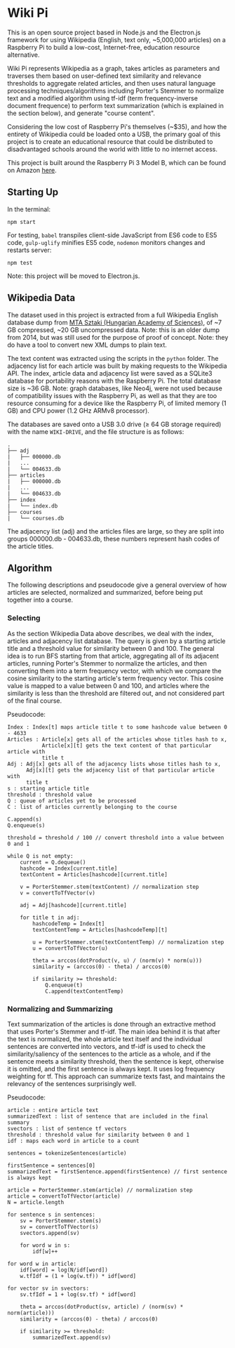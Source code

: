 # Wiki Pi

This is an open source project based in Node.js and the Electron.js framework
for using Wikipedia (English, text only, ~5,000,000 articles) on a Raspberry
Pi to build a low-cost, Internet-free, education resource alternative.

Wiki Pi represents Wikipedia as a graph, takes articles as parameters and
traverses them based on user-defined text similarity and relevance thresholds
to aggregate related articles, and then uses natural language processing 
techniques/algorithms including Porter's Stemmer to normalize text and a 
modified algorithm using tf-idf (term frequency-inverse document frequence)
to perform text summarization (which is explained in the section below), 
and generate "course content".

Considering the low cost of Raspberry Pi's themselves (~$35), and how the
entirety of Wikipedia could be loaded onto a USB, the primary goal of this
project is to create an educational resource that could be distributed to
disadvantaged schools around the world with little to no internet access.

This project is built around the Raspberry Pi 3 Model B, which can be found on
Amazon [here](https://www.amazon.com/Raspberry-Pi-RASPBERRYPI3-MODB-1GB-Model-Board/dp/B01CD5VC92/ref=sr_1_2?ie=UTF8&qid=1503462178&sr=8-2&keywords=raspberry+pi+3).

## Starting Up

In the terminal:

```
npm start
```

For testing, `babel` transpiles client-side JavaScript from ES6 code to ES5 code,
`gulp-uglify` minifies ES5 code, `nodemon` monitors changes and restarts server:

```
npm test
```

Note: this project will be moved to Electron.js.

## Wikipedia Data

The dataset used in this project is extracted from a full Wikipedia English
database dump from [MTA Sztaki (Hungarian Academy of Sciences)](http://kopiwiki.dsd.sztaki.hu/),
of ~7 GB compressed, ~20 GB uncompressed data. Note: this is an older dump 
from 2014, but was still used for the purpose of proof of concept. Note: they 
do have a tool to convert new XML dumps to plain text.

The text content was extracted using the scripts in the `python` folder. The
adjacency list for each article was built by making requests to the Wikipedia
API. The index, article data and adjacency list were saved as a SQLite3 database
for portability reasons with the Raspberry Pi. The total database size is ~36
GB. Note: graph databases, like Neo4j, were not used because of compatibility
issues with the Raspberry Pi, as well as that they are too resource consuming
for a device like the Raspberry Pi, of limited memory (1 GB) and CPU power
(1.2 GHz ARMv8 processor).

The databases are saved onto a USB 3.0 drive (&#8805; 64 GB storage required)
with the name `WIKI-DRIVE`, and the file structure is as follows:

```
.
├── adj
|   ├── 000000.db
|   ...
|   └── 004633.db
├── articles
|   ├── 000000.db
|   ...
|   └── 004633.db
├── index
|   └── index.db
├── courses
|   └── courses.db
```

The adjacency list (adj) and the articles files are large, so they are split
into groups 000000.db - 004633.db, these numbers represent hash codes of the
article titles.

## Algorithm

The following descriptions and pseudocode give a general overview of how 
articles are selected, normalized and summarized, before being put together into
a course.

### Selecting

As the section Wikipedia Data above describes, we deal with the index, articles
and adjacency list database. The query is given by a starting article title and 
a threshold value for similarity between 0 and 100. The general idea is to run 
BFS starting from that article, aggregating all of its adjacent articles, 
running Porter's Stemmer to normalize the articles, and then converting them 
into a term frequency vector, with which we compare the cosine similarity to 
the starting article's term frequency vector. This cosine value is mapped to a 
value between 0 and 100, and articles where the similarity is less than the 
threshold are filtered out, and not considered part of the final course.

Pseudocode:

```
Index : Index[t] maps article title t to some hashcode value between 0 - 4633
Articles : Article[x] gets all of the articles whose titles hash to x, 
           Article[x][t] gets the text content of that particular article with 
           title t
Adj : Adj[x] gets all of the adjacency lists whose titles hash to x,
      Adj[x][t] gets the adjacency list of that particular article with 
      title t
s : starting article title
threshold : threshold value
Q : queue of articles yet to be processed
C : list of articles currently belonging to the course

C.append(s)
Q.enqueue(s)

threshold = threshold / 100 // convert threshold into a value between 0 and 1

while Q is not empty:
    current = Q.dequeue()
    hashcode = Index[current.title]
    textContent = Articles[hashcode][current.title]

    v = PorterStemmer.stem(textContent) // normalization step
    v = convertToTfVector(v)

    adj = Adj[hashcode][current.title]

    for title t in adj:
        hashcodeTemp = Index[t]
        textContentTemp = Articles[hashcodeTemp][t]

        u = PorterStemmer.stem(textContentTemp) // normalization step
        u = convertToTfVector(u)

        theta = arccos(dotProduct(v, u) / (norm(v) * norm(u)))
        similarity = (arccos(0) - theta) / arccos(0)

        if similarity >= threshold:
            Q.enqueue(t)
            C.append(textContentTemp)

```

### Normalizing and Summarizing

Text summarization of the articles is done through an extractive method that 
uses Porter's Stemmer and tf-idf. The main idea behind it is that after the 
text is normalized, the whole article text itself and the individual sentences
are converted into vectors, and tf-idf is used to check the similarity/saliency
of the sentences to the article as a whole, and if the sentence meets a 
similarity threshold, then the sentence is kept, otherwise it is omitted, and 
the first sentence is always kept. It uses log frequency weighting for tf. 
This approach can summarize texts fast, and maintains the relevancy of the 
sentences surprisingly well.

Pseudocode:

```
article : entire article text
summarizedText : list of sentence that are included in the final summary
svectors : list of sentence tf vectors
threshold : threshold value for similarity between 0 and 1
idf : maps each word in article to a count

sentences = tokenizeSentences(article)

firstSentence = sentences[0]
summarizedText = firstSentence.append(firstSentence) // first sentence is always kept

article = PorterStemmer.stem(article) // normalization step
article = convertToTfVector(article)
N = article.length

for sentence s in sentences:
    sv = PorterStemmer.stem(s)
    sv = convertToTfVector(s)
    svectors.append(sv)

    for word w in s:
        idf[w]++

for word w in article:
    idf[word] = log(N/idf[word])
    w.tfIdf = (1 + log(w.tf)) * idf[word]

for vector sv in svectors:
    sv.tfIdf = 1 + log(sv.tf) * idf[word]

    theta = arccos(dotProduct(sv, article) / (norm(sv) * norm(article)))
    similarity = (arccos(0) - theta) / arccos(0)

    if similarity >= threshold:
        summarizedText.append(sv)

```
